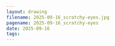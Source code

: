 ```yaml
---
layout: drawing
filename: 2025-09-16_scratchy-eyes.jpg
pagename: 2025-09-16_scratchy-eyes
date: 2025-09-16
tags:
---
```

